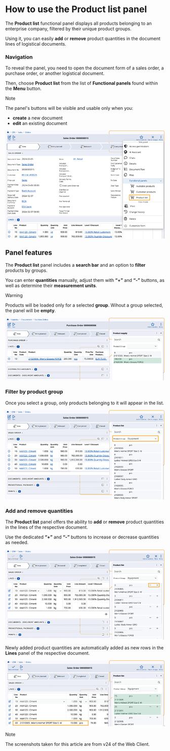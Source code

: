 # How to use the Product list panel

The **Product list** functional panel displays all products belonging to an enterprise company, filtered by their unique product groups.

Using it, you can easily **add** or **remove** product quantities in the document lines of logistical documents.

### Navigation

To reveal the panel, you need to open the document form of a sales order, a purchase order, or another logistical document.

Then, choose **Product list** from the list of **Functional panels** found within the **Menu** button.

> [!NOTE]
> The panel's buttons will be visible and usable only when you:
> * **create** a new document
> * **edit** an existing document

![pictures](pictures/product-listt.png)

## Panel features

The **Product list** panel includes a **search bar** and an option to **filter** products by groups.

You can enter **quantities** manually, adjust them with **“+”** and **“-”** buttons, as well as determine their **measurement units**.

> [!WARNING]
> Products will be loaded only for a selected **group**. Wihout a group selected, the panel will be **empty**.

![pictures](pictures/product-list-showw.png)

### Filter by product group

Once you select a group, only products belonging to it will appear in the list.

![pictures](pictures/product-list-filterr.png)

### Add and remove quantities

The **Product list** panel offers the ability to **add** or **remove** product quantities in the lines of the respective document. 

Use the dedicated **“+”** and **“-”** buttons to increase or decrease quantities as needed.

![pictures](pictures/product-list-quantitiess.png)

Newly added product quantities are automatically added as new rows in the **Lines** panel of the respective document.

![pictures](pictures/product-list-new-product.png)

> [!NOTE]
> The screenshots taken for this article are from v24 of the Web Client.
